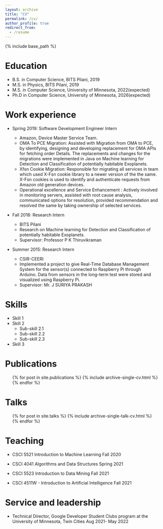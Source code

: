 ```yaml
---
layout: archive
title: "CV"
permalink: /cv/
author_profile: true
redirect_from:
  - /resume
---
```


{% include base_path %}

Education
======
* B.S. in Computer Science, BITS Pilani, 2019
* M.S. in Physics, BITS Pilani, 2019
* M.S. in Computer Science, University of Minnesota, 2022(expected)
* Ph.D in Computer Science, University of Minnesota, 2026(expected)

Work experience
======
* Spring 2019: Software Development Engineer Intern
  * Amazon, Device Master Service Team.
  * OMA To PCE Migration: Assisted with Migration from OMA to PCE, by identifying, designing and developing replacement for OMA APIs for fetching order Details. The replacements and changes for the migrations were implemented in Java on Machine learning for Detection and Classification of potentially
habitable Exoplanets.
  * Xfsn Cookie Migration: Responsible for migrating all services in team which used X-Fsn cookie library to a newer version of the the same. X-Fsn cookies is used to identify and authenticate requests from Amazon old generation devices.
  * Operational excellence and Service Enhancement :
Actively involved in monitoring servers, assisted with root cause analysis, communicated options for resolution, provided recommendation and resolved the same by taking ownership of selected services.

* Fall 2018: Research Intern
  * BITS Pilani
  * Research on Machine learning for Detection and Classification of potentially
habitable Exoplanets.
  * Supervisor: Professor P K Thiruvikraman

* Summer 2015: Research Intern
  * CSIR-CEERI
  * Implemented a project to give Real-Time Database Management System for the sensor(s) connected to 	Raspberry Pi through Arduino. Data from sensors in the long-term test were stored and visualized using Raspberry Pi.
  * Supervisor: Mr. J SURIYA PRAKASH
  
Skills
======
* Skill 1
* Skill 2
  * Sub-skill 2.1
  * Sub-skill 2.2
  * Sub-skill 2.3
* Skill 3

Publications
======
  <ul>{% for post in site.publications %}
    {% include archive-single-cv.html %}
  {% endfor %}</ul>
  
Talks
======
  <ul>{% for post in site.talks %}
    {% include archive-single-talk-cv.html %}
  {% endfor %}</ul>
  
Teaching
======
* CSCI 5521 Introduction to Machine Learning Fall 2020

* CSCI 4041 Algorithms and Data Structures Spring 2021

* CSCI 5523 Introduction to Data Mining Fall 2021

* CSCI 4511W - Introduction to Artificial Intelligence Fall 2021
  
Service and leadership
======
* Technical Director, Google Developer Student Clubs program at the University of Minnesota, Twin Cities Aug 2021- May 2022
